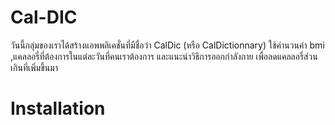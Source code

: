 # Cal-DIC
วันนี้กลุ่มของเราได้สร้างแอพพลิเคชั่นที่มีชื่อว่า CalDic (หรือ CalDictionnary) ใช้คำนวนค่า bmi ,แคลลอรี่ที่ต้องการในแต่ละวันที่คนเราต้องการ และแนะนำวิธีการออกกำลังกาย
เพื่อลดแคลลอรี่ส่วนเกินที่เพิ่มขึ้นมา
# Installation
